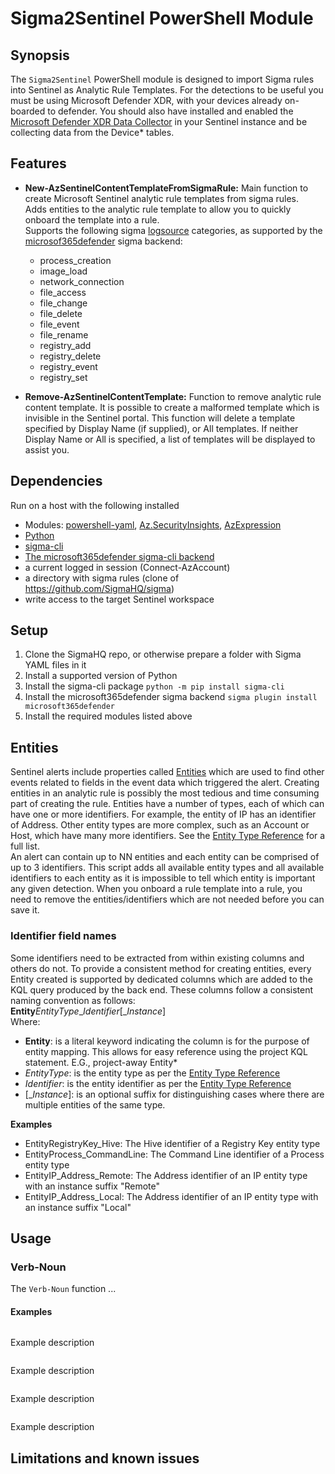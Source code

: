 # Sigma2Sentinel PowerShell Module

## Synopsis

The `Sigma2Sentinel` PowerShell module is designed to import Sigma rules into Sentinel as Analytic Rule Templates. For the detections to be useful you must be using Microsoft Defender XDR, with your devices already on-boarded to defender. You should also have installed and enabled the [Microsoft Defender XDR Data Collector](https://learn.microsoft.com/en-us/azure/sentinel/data-connectors/microsoft-defender-xdr) in your Sentinel instance and be collecting data from the Device* tables.

## Features

- **New-AzSentinelContentTemplateFromSigmaRule:** Main function to create Microsoft Sentinel analytic rule templates from sigma rules.  
Adds entities to the analytic rule template to allow you to quickly onboard the template into a rule.  
Supports the following sigma [logsource](https://github.com/SigmaHQ/sigma-specification/blob/main/Sigma_specification.md#log-source) categories, as supported by the [microsof365defender](https://sigmahq.io/docs/digging-deeper/backends.html#microsoft365defender) sigma backend:
  - process_creation
  - image_load
  - network_connection
  - file_access
  - file_change
  - file_delete
  - file_event
  - file_rename
  - registry_add
  - registry_delete
  - registry_event
  - registry_set

- **Remove-AzSentinelContentTemplate:** Function to remove analytic rule content template. It is possible to create a malformed template which is invisible in the Sentinel portal. This function will delete a template specified by Display Name (if supplied), or All templates. If neither Display Name or All is specified, a list of templates will be displayed to assist you.

## Dependencies
Run on a host with the following installed
- Modules: [powershell-yaml](https://github.com/cloudbase/powershell-yaml), [Az.SecurityInsights](https://learn.microsoft.com/en-us/powershell/module/az.securityinsights/?view=azps-12.0.0), [AzExpression](https://github.com/SimonWahlin/AzExpression)
- [Python](https://www.python.org/downloads/)
- [sigma-cli](https://github.com/SigmaHQ/sigma-cli)
- [The microsoft365defender sigma-cli backend](https://github.com/AttackIQ/pySigma-backend-microsoft365defender)
- a current logged in session (Connect-AzAccount)
- a directory with sigma rules (clone of https://github.com/SigmaHQ/sigma)
- write access to the target Sentinel workspace

## Setup
1. Clone the SigmaHQ repo, or otherwise prepare a folder with Sigma YAML files in it
2. Install a supported version of Python
3. Install the sigma-cli package `python -m pip install sigma-cli`
4. Install the microsoft365defender sigma backend `sigma plugin install microsoft365defender`
5. Install the required modules listed above

## Entities
Sentinel alerts include properties called [Entities](https://learn.microsoft.com/en-us/azure/sentinel/entities) which are used to find other events related to fields in the event data which triggered the alert. Creating entities in an analytic rule is possibly the most tedious and time consuming part of creating the rule. Entities have a number of types, each of which can have one or more identifiers. For example, the entity of IP has an identifier of Address. Other entity types are more complex, such as an Account or Host, which have many more identifiers. See the [Entity Type Reference](https://learn.microsoft.com/en-us/azure/sentinel/entities-reference) for a full list.  
An alert can contain up to NN entities and each entity can be comprised of up to 3 identifiers. This script adds all available entity types and all available identifiers to each entity as it is impossible to tell which entity is important any given detection. When you onboard a rule template into a rule, you need to remove the entities/identifiers which are not needed before you can save it.

### Identifier field names
Some identifiers need to be extracted from within existing columns and others do not. To provide a consistent method for creating entities, every Entity created is supported by dedicated columns which are added to the KQL query produced by the back end. These columns follow a consistent naming convention as follows:  
**Entity***EntityType*_*Identifier*\[\_*Instance*\]  
Where:  
- **Entity**: is a literal keyword indicating the column is for the purpose of entity mapping. This allows for easy reference using the project KQL statement. E.G., project-away Entity*
- *EntityType*: is the entity type as per the [Entity Type Reference](https://learn.microsoft.com/en-us/azure/sentinel/)  
- *Identifier*: is the entity identifier as per the [Entity Type Reference](https://learn.microsoft.com/en-us/azure/sentinel/)  
- \[\_*Instance*\]: is an optional suffix for distinguishing cases where there are multiple entities of the same type.  

**Examples**
- EntityRegistryKey_Hive: The Hive identifier of a Registry Key entity type
- EntityProcess_CommandLine: The Command Line identifier of a Process entity type  
- EntityIP_Address_Remote: The Address identifier of an IP entity type with an instance suffix "Remote"  
- EntityIP_Address_Local: The Address identifier of an IP entity type with an instance suffix "Local"  

## Usage

### Verb-Noun

The `Verb-Noun` function ...

#### Examples

```powershell

```
Example description
```powershell

```
Example description
```powershell

```
Example description
```powershell

```
Example description

## Limitations and known issues
